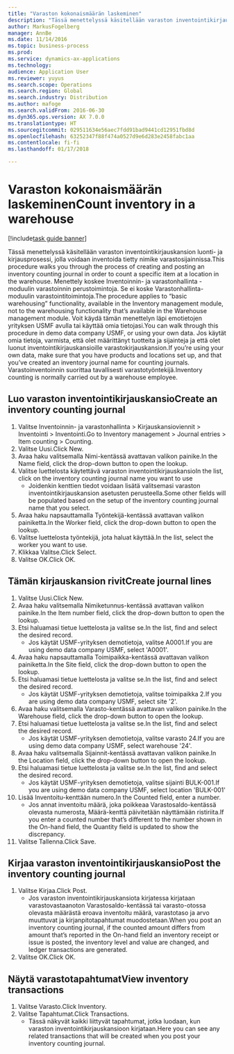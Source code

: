 ```yaml
---
title: "Varaston kokonaismäärän laskeminen"
description: "Tässä menettelyssä käsitellään varaston inventointikirjauskansion luonti- ja kirjausprosessi, jolla voidaan inventoida tietty nimike varastosijainnissa."
author: MarkusFogelberg
manager: AnnBe
ms.date: 11/14/2016
ms.topic: business-process
ms.prod: 
ms.service: dynamics-ax-applications
ms.technology: 
audience: Application User
ms.reviewer: yuyus
ms.search.scope: Operations
ms.search.region: Global
ms.search.industry: Distribution
ms.author: mafoge
ms.search.validFrom: 2016-06-30
ms.dyn365.ops.version: AX 7.0.0
ms.translationtype: HT
ms.sourcegitcommit: 029511634e56aec7fdd91bad9441cd12951fbd8d
ms.openlocfilehash: 63252347f88f474a0527d9e6d283e2458fabc1aa
ms.contentlocale: fi-fi
ms.lasthandoff: 01/17/2018

---
```

# <a name="count-inventory-in-a-warehouse"></a><span data-ttu-id="d101e-103">Varaston kokonaismäärän laskeminen</span><span class="sxs-lookup"><span data-stu-id="d101e-103">Count inventory in a warehouse</span></span>

[!include[task guide banner](../../includes/task-guide-banner.md)]

<span data-ttu-id="d101e-104">Tässä menettelyssä käsitellään varaston inventointikirjauskansion luonti- ja kirjausprosessi, jolla voidaan inventoida tietty nimike varastosijainnissa.</span><span class="sxs-lookup"><span data-stu-id="d101e-104">This procedure walks you through the process of creating and posting an inventory counting journal in order to count a specific item at a location in the warehouse.</span></span> <span data-ttu-id="d101e-105">Menettely koskee Inventoinnin- ja varastonhallinta -moduulin varastoinnin perustoimintoja. Se ei koske Varastonhallinta-moduulin varastointitoimintoja.</span><span class="sxs-lookup"><span data-stu-id="d101e-105">The procedure applies to “basic warehousing” functionality, available in the Inventory management module, not to the warehousing functionality that’s available in the Warehouse management module.</span></span> <span data-ttu-id="d101e-106">Voit käydä tämän menettelyn läpi emotietojen yrityksen USMF avulla tai käyttää omia tietojasi.</span><span class="sxs-lookup"><span data-stu-id="d101e-106">You can walk through this procedure in demo data company USMF, or using your own data.</span></span> <span data-ttu-id="d101e-107">Jos käytät omia tietoja, varmista, että olet määrittänyt tuotteita ja sijainteja ja että olet luonut inventointikirjauskansioille varastokirjauskansion.</span><span class="sxs-lookup"><span data-stu-id="d101e-107">If you’re using your own data, make sure that you have products and locations set up, and that you’ve created an inventory journal name for counting journals.</span></span> <span data-ttu-id="d101e-108">Varastoinventoinnin suorittaa tavallisesti varastotyöntekijä.</span><span class="sxs-lookup"><span data-stu-id="d101e-108">Inventory counting is normally carried out by a warehouse employee.</span></span>


## <a name="create-an-inventory-counting-journal"></a><span data-ttu-id="d101e-109">Luo varaston inventointikirjauskansio</span><span class="sxs-lookup"><span data-stu-id="d101e-109">Create an inventory counting journal</span></span>
1. <span data-ttu-id="d101e-110">Valitse Inventoinnin- ja varastonhallinta > Kirjauskansioviennit > Inventointi > Inventointi.</span><span class="sxs-lookup"><span data-stu-id="d101e-110">Go to Inventory management > Journal entries > Item counting > Counting.</span></span>
2. <span data-ttu-id="d101e-111">Valitse Uusi.</span><span class="sxs-lookup"><span data-stu-id="d101e-111">Click New.</span></span>
3. <span data-ttu-id="d101e-112">Avaa haku valitsemalla Nimi-kentässä avattavan valikon painike.</span><span class="sxs-lookup"><span data-stu-id="d101e-112">In the Name field, click the drop-down button to open the lookup.</span></span>
4. <span data-ttu-id="d101e-113">Valitse luettelosta käytettävä varaston inventointikirjauskansio</span><span class="sxs-lookup"><span data-stu-id="d101e-113">In the list, click on the inventory counting journal name you want to use</span></span>
    * <span data-ttu-id="d101e-114">Joidenkin kenttien tiedot voidaan lisätä valitsemasi varaston inventointikirjauskansion asetusten perusteella.</span><span class="sxs-lookup"><span data-stu-id="d101e-114">Some other fields will be populated based on the setup of the inventory counting journal name that you select.</span></span>  
5. <span data-ttu-id="d101e-115">Avaa haku napsauttamalla Työntekijä-kentässä avattavan valikon painiketta.</span><span class="sxs-lookup"><span data-stu-id="d101e-115">In the Worker field, click the drop-down button to open the lookup.</span></span>
6. <span data-ttu-id="d101e-116">Valitse luettelosta työntekijä, jota haluat käyttää.</span><span class="sxs-lookup"><span data-stu-id="d101e-116">In the list, select the worker you want to use.</span></span>
7. <span data-ttu-id="d101e-117">Klikkaa Valitse.</span><span class="sxs-lookup"><span data-stu-id="d101e-117">Click Select.</span></span>
8. <span data-ttu-id="d101e-118">Valitse OK.</span><span class="sxs-lookup"><span data-stu-id="d101e-118">Click OK.</span></span>

## <a name="create-journal-lines"></a><span data-ttu-id="d101e-119">Tämän kirjauskansion rivit</span><span class="sxs-lookup"><span data-stu-id="d101e-119">Create journal lines</span></span>
1. <span data-ttu-id="d101e-120">Valitse Uusi.</span><span class="sxs-lookup"><span data-stu-id="d101e-120">Click New.</span></span>
2. <span data-ttu-id="d101e-121">Avaa haku valitsemalla Nimiketunnus-kentässä avattavan valikon painike.</span><span class="sxs-lookup"><span data-stu-id="d101e-121">In the Item number field, click the drop-down button to open the lookup.</span></span>
3. <span data-ttu-id="d101e-122">Etsi haluamasi tietue luettelosta ja valitse se.</span><span class="sxs-lookup"><span data-stu-id="d101e-122">In the list, find and select the desired record.</span></span>
    * <span data-ttu-id="d101e-123">Jos käytät USMF-yrityksen demotietoja, valitse A0001.</span><span class="sxs-lookup"><span data-stu-id="d101e-123">If you are using demo data company USMF, select 'A0001'.</span></span>  
4. <span data-ttu-id="d101e-124">Avaa haku napsauttamalla Toimipaikka-kentässä avattavan valikon painiketta.</span><span class="sxs-lookup"><span data-stu-id="d101e-124">In the Site field, click the drop-down button to open the lookup.</span></span>
5. <span data-ttu-id="d101e-125">Etsi haluamasi tietue luettelosta ja valitse se.</span><span class="sxs-lookup"><span data-stu-id="d101e-125">In the list, find and select the desired record.</span></span>
    * <span data-ttu-id="d101e-126">Jos käytät USMF-yrityksen demotietoja, valitse toimipaikka 2.</span><span class="sxs-lookup"><span data-stu-id="d101e-126">If you are using demo data company USMF, select site '2'.</span></span>  
6. <span data-ttu-id="d101e-127">Avaa haku valitsemalla Varasto-kentässä avattavan valikon painike.</span><span class="sxs-lookup"><span data-stu-id="d101e-127">In the Warehouse field, click the drop-down button to open the lookup.</span></span>
7. <span data-ttu-id="d101e-128">Etsi haluamasi tietue luettelosta ja valitse se.</span><span class="sxs-lookup"><span data-stu-id="d101e-128">In the list, find and select the desired record.</span></span>
    * <span data-ttu-id="d101e-129">Jos käytät USMF-yrityksen demotietoja, valitse varasto 24.</span><span class="sxs-lookup"><span data-stu-id="d101e-129">If you are using demo data company USMF, select warehouse '24'.</span></span>  
8. <span data-ttu-id="d101e-130">Avaa haku valitsemalla Sijainnit-kentässä avattavan valikon painike.</span><span class="sxs-lookup"><span data-stu-id="d101e-130">In the Location field, click the drop-down button to open the lookup.</span></span>
9. <span data-ttu-id="d101e-131">Etsi haluamasi tietue luettelosta ja valitse se.</span><span class="sxs-lookup"><span data-stu-id="d101e-131">In the list, find and select the desired record.</span></span>
    * <span data-ttu-id="d101e-132">Jos käytät USMF-yrityksen demotietoja, valitse sijainti BULK-001.</span><span class="sxs-lookup"><span data-stu-id="d101e-132">If you are using demo data company USMF, select location 'BULK-001'</span></span>  
10. <span data-ttu-id="d101e-133">Lisää Inventoitu-kenttään numero.</span><span class="sxs-lookup"><span data-stu-id="d101e-133">In the Counted field, enter a number.</span></span>
    * <span data-ttu-id="d101e-134">Jos annat inventoitu määrä, joka poikkeaa Varastosaldo-kentässä olevasta numerosta, Määrä-kenttä päivitetään näyttämään ristiriita.</span><span class="sxs-lookup"><span data-stu-id="d101e-134">If you enter a counted number that’s different to the number shown in the On-hand field, the Quantity field is updated to show the discrepancy.</span></span>  
11. <span data-ttu-id="d101e-135">Valitse Tallenna.</span><span class="sxs-lookup"><span data-stu-id="d101e-135">Click Save.</span></span>

## <a name="post-the-inventory-counting-journal"></a><span data-ttu-id="d101e-136">Kirjaa varaston inventointikirjauskansio</span><span class="sxs-lookup"><span data-stu-id="d101e-136">Post the inventory counting journal</span></span>
1. <span data-ttu-id="d101e-137">Valitse Kirjaa.</span><span class="sxs-lookup"><span data-stu-id="d101e-137">Click Post.</span></span>
    * <span data-ttu-id="d101e-138">Jos varaston inventointikirjauskansiota kirjatessa kirjataan varastovastaanoton Varastosaldo-kentässä tai varasto-otossa olevasta määrästä eroava inventoitu määrä, varastotaso ja arvo muuttuvat ja kirjanpitotapahtumat muodostetaan.</span><span class="sxs-lookup"><span data-stu-id="d101e-138">When you post an inventory counting journal, if the counted amount differs from amount that’s reported in the On-hand field an inventory receipt or issue is posted, the inventory level and value are changed, and ledger transactions are generated.</span></span>  
2. <span data-ttu-id="d101e-139">Valitse OK.</span><span class="sxs-lookup"><span data-stu-id="d101e-139">Click OK.</span></span>

## <a name="view-inventory-transactions"></a><span data-ttu-id="d101e-140">Näytä varastotapahtumat</span><span class="sxs-lookup"><span data-stu-id="d101e-140">View inventory transactions</span></span>
1. <span data-ttu-id="d101e-141">Valitse Varasto.</span><span class="sxs-lookup"><span data-stu-id="d101e-141">Click Inventory.</span></span>
2. <span data-ttu-id="d101e-142">Valitse Tapahtumat.</span><span class="sxs-lookup"><span data-stu-id="d101e-142">Click Transactions.</span></span>
    * <span data-ttu-id="d101e-143">Tässä näkyvät kaikki liittyvät tapahtumat, jotka luodaan, kun varaston inventointikirjauskansioon kirjataan.</span><span class="sxs-lookup"><span data-stu-id="d101e-143">Here you can see any related transactions that will be created when you post your inventory counting journal.</span></span>   


